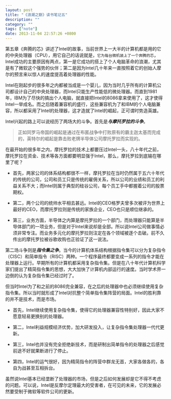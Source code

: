 ```yaml
---
layout: post
title: "《浪潮之巅》读书笔记五"
description: ""
category: ""
tags: ["note"]
date: 2013-11-04 22:57:26 +0800
---
```


第五章《奔腾的芯》讲述了Intel的故事，当前世界上一大半的计算机都是用的它的中央处理器（CPU），用它自己的话说就是，`它为每台微机装上了一个奔腾的芯`，Intel成功的主要原因有两点，第一是它成功的搭上了个人电脑革命的浪潮，尤其是有了微软这个强势的伙伴；第二是因为Intel几十年来一直按照着它的创始人摩尔的预言来以惊人的速度提高着处理器的性能。

Intel在刚起步的很多年之内都被当成是一个婴儿，因为当时几乎所有的计算机公司都设计自己的中央处理器，而Intel只能生产性能低的微处理器。而直到1981年，IBM为了尽快的搞出个人电脑，就直接把Intel的8086拿来使用了，这才使得Intel一举成名。而之后随着兼容机的盛行，这些兼容机为了和IBM的个人电脑兼容，所以都采用了Intel的处理器，这才造就了Intel的崛起，正可谓时势造英雄。

Intel兴起的路上可以说经历了两场大的斗争。首先是***与摩托罗拉的斗争***。

> 正如同罗马帝国的崛起是通过在布匿战争中打败原有的霸主迦太基而完成的，英特尔的崛起是靠击败老牌半导体公司摩托罗拉而实现的。

在最开始的很多年之内，摩托罗拉的技术上都要压过Intel一头，八十年代之前，摩托罗拉在资金、技术等各方面都要明显强于Intel，那么，摩托罗拉到底输在哪里了呢？

* 首先，两家公司的体系结构都很不一样，摩托罗拉在当时仍然属于五六十年代的传统的公司，公司和员工只是传统的雇佣关系，所以公司的业绩和员工的利益关系不大；而Intel则属于典型的硅谷公司，每个员工手中都握着公司的股票期权。

* 第二，两个公司的统帅水平相去甚远。Intel的CEO格罗夫曾多次被评为世界上最好的CEO，而摩托罗拉则是传统的家族企业，CEO也只是顺位继承的。

* 第三，业务方面，半导体之内算是摩托罗拉的一个部门，而处理器只能算是半导体部门的一项业务，但是对于Intel来说却是全部。所以说Intel公司做事情必须非常专注。而业务多元化的摩托罗拉则注定在各个领域被逐个击破。前不久传出的摩托罗拉被谷歌收购也正验证了这一说法。

第二场斗争则是***指令集之争***。当今的计算机体系结构根据指令集可以分为复杂指令（CISC）和简单指令（RISC）两种。一个程序最终都要变成一系列的指令才能在处理器上运行。早期所有的计算机都采用复杂指令集。但是在八十年代计算机科学家们提出了精简指令集的思想，大大加快了计算机内部运行的速度。当时学术界一边倒的认为复杂指令集已经过时了。

但当时Intel为了和之前的8086完全兼容，在之后的处理器中也必须继续使用复杂指令集。所以当时就形成了Intel对抗整个简单指令集阵营的局面。Intel的胜利靠的并不是技术，而是市场。

* 首先，Intel继续使用复杂指令集，使得它的处理器兼容性特别好，因此大家不愿意轻易更换别的处理器。

* 第二，Intel利益规模经济优势，加大研发投入，让复杂指令集处理器一代代更新。

* 第三，Intel也并没有完全拒绝新技术，而是研制出简单指令的处理器之后感觉前途不好就果断进行了停止。

* 第四，Intel的运气很好，因为精简指令的阵营中群龙无首，大家各做各的，各自为战甚至互相拆台。

虽然说Intel基本已经垄断了处理器的市场，但是之后如何发展却是它不得不考虑的问题。可以说，Intel是反摩尔定理最大的受害者，在可见的未来，它的发展必然要受制于微软等软件公司的更新。